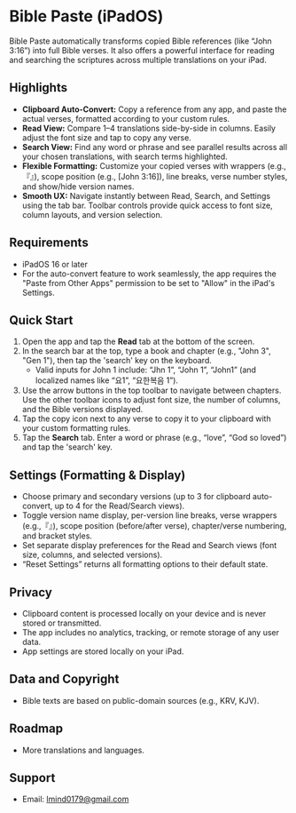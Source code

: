 # Bible Paste (iPadOS)

Bible Paste automatically transforms copied Bible references (like “John 3:16”) into full Bible verses. It also offers a powerful interface for reading and searching the scriptures across multiple translations on your iPad.

## Highlights
- **Clipboard Auto-Convert:** Copy a reference from any app, and paste the actual verses, formatted according to your custom rules.
- **Read View:** Compare 1–4 translations side-by-side in columns. Easily adjust the font size and tap to copy any verse.
- **Search View:** Find any word or phrase and see parallel results across all your chosen translations, with search terms highlighted.
- **Flexible Formatting:** Customize your copied verses with wrappers (e.g.,『』), scope position (e.g., [John 3:16]), line breaks, verse number styles, and show/hide version names.
- **Smooth UX:** Navigate instantly between Read, Search, and Settings using the tab bar. Toolbar controls provide quick access to font size, column layouts, and version selection.

## Requirements
- iPadOS 16 or later
- For the auto-convert feature to work seamlessly, the app requires the "Paste from Other Apps" permission to be set to "Allow" in the iPad's Settings.

## Quick Start
1) Open the app and tap the **Read** tab at the bottom of the screen.
2) In the search bar at the top, type a book and chapter (e.g., "John 3", "Gen 1"), then tap the 'search' key on the keyboard.
   - Valid inputs for John 1 include: “Jhn 1”, “John 1”, “John1” (and localized names like “요1”, “요한복음 1”).
3) Use the arrow buttons in the top toolbar to navigate between chapters. Use the other toolbar icons to adjust font size, the number of columns, and the Bible versions displayed.
4) Tap the copy icon next to any verse to copy it to your clipboard with your custom formatting rules.
5) Tap the **Search** tab. Enter a word or phrase (e.g., “love”, “God so loved”) and tap the 'search' key.

## Settings (Formatting & Display)
- Choose primary and secondary versions (up to 3 for clipboard auto-convert, up to 4 for the Read/Search views).
- Toggle version name display, per-version line breaks, verse wrappers (e.g.,『』), scope position (before/after verse), chapter/verse numbering, and bracket styles.
- Set separate display preferences for the Read and Search views (font size, columns, and selected versions).
- “Reset Settings” returns all formatting options to their default state.

## Privacy
- Clipboard content is processed locally on your device and is never stored or transmitted.
- The app includes no analytics, tracking, or remote storage of any user data.
- App settings are stored locally on your iPad.

## Data and Copyright
- Bible texts are based on public-domain sources (e.g., KRV, KJV).

## Roadmap
- More translations and languages.

## Support
- Email: lmind0179@gmail.com
